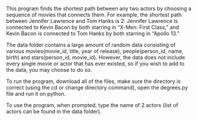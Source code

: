 This program finds the shortest path between any two actors by choosing a sequence of movies that connects them. 
For example, the shortest path between Jennifer Lawrence and Tom Hanks is 2: Jennifer Lawrence is connected to 
Kevin Bacon by both starring in “X-Men: First Class,” and Kevin Bacon is connected to Tom Hanks by both starring 
in “Apollo 13.” 

The data folder contains a large amount of random data consisting of various movies(movie_id, title, year of release),
people(person_id, name, birth) and stars(person_id, movie_id). However, the data does not include every single movie 
or actor that has ever existed, so if you wish to add to the data, you may choose to do so.

To run the program, download all of the files, make sure the directory is correct (using the cd or change directory command),
open the degrees.py file and run it on python. 

To use the program, when prompted, type the name of 2 actors (list of actors can be found in the data folder).
